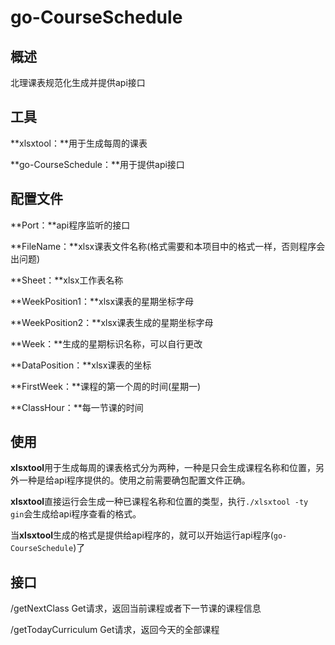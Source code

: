 # go-CourseSchedule

## 概述

北理课表规范化生成并提供api接口

## 工具

**xlsxtool：**用于生成每周的课表

**go-CourseSchedule：**用于提供api接口

## 配置文件

**Port：**api程序监听的接口

**FileName：**xlsx课表文件名称(格式需要和本项目中的格式一样，否则程序会出问题)

**Sheet：**xlsx工作表名称

**WeekPosition1：**xlsx课表的星期坐标字母

**WeekPosition2：**xlsx课表生成的星期坐标字母

**Week：**生成的星期标识名称，可以自行更改

**DataPosition：**xlsx课表的坐标

**FirstWeek：**课程的第一个周的时间(星期一)

**ClassHour：**每一节课的时间

## 使用

**xlsxtool**用于生成每周的课表格式分为两种，一种是只会生成课程名称和位置，另外一种是给api程序提供的。使用之前需要确包配置文件正确。

**xlsxtool**直接运行会生成一种已课程名称和位置的类型，执行`./xlsxtool -ty gin`会生成给api程序查看的格式。

当**xlsxtool**生成的格式是提供给api程序的，就可以开始运行api程序(`go-CourseSchedule`)了

## 接口

/getNextClass 			Get请求，返回当前课程或者下一节课的课程信息

/getTodayCurriculum 	Get请求，返回今天的全部课程